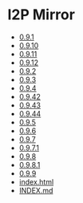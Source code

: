 I2P Mirror
==========

 - [0.9.1](/mirror/files.i2p-projekt.de/0.9.1)
 - [0.9.10](/mirror/files.i2p-projekt.de/0.9.10)
 - [0.9.11](/mirror/files.i2p-projekt.de/0.9.11)
 - [0.9.12](/mirror/files.i2p-projekt.de/0.9.12)
 - [0.9.2](/mirror/files.i2p-projekt.de/0.9.2)
 - [0.9.3](/mirror/files.i2p-projekt.de/0.9.3)
 - [0.9.4](/mirror/files.i2p-projekt.de/0.9.4)
 - [0.9.42](/mirror/files.i2p-projekt.de/0.9.42)
 - [0.9.43](/mirror/files.i2p-projekt.de/0.9.43)
 - [0.9.44](/mirror/files.i2p-projekt.de/0.9.44)
 - [0.9.5](/mirror/files.i2p-projekt.de/0.9.5)
 - [0.9.6](/mirror/files.i2p-projekt.de/0.9.6)
 - [0.9.7](/mirror/files.i2p-projekt.de/0.9.7)
 - [0.9.7.1](/mirror/files.i2p-projekt.de/0.9.7.1)
 - [0.9.8](/mirror/files.i2p-projekt.de/0.9.8)
 - [0.9.8.1](/mirror/files.i2p-projekt.de/0.9.8.1)
 - [0.9.9](/mirror/files.i2p-projekt.de/0.9.9)
 - [index.html](/mirror/files.i2p-projekt.de/index.html)
 - [INDEX.md](/mirror/files.i2p-projekt.de/INDEX.md)
